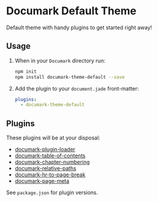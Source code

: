 # Documark Default Theme

Default theme with handy plugins to get started right away!

## Usage

1. When in your `Documark` directory run:

	```bash
	npm init
	npm install documark-theme-default --save
	```

2. Add the plugin to your `document.jade` front-matter:

	```yaml
	plugins:
	  - documark-theme-default
	```

## Plugins

These plugins will be at your disposal:

- [documark-plugin-loader](https://github.com/mauvm/documark-plugin-loader)
- [documark-table-of-contents](https://github.com/mauvm/documark-table-of-contents)
- [documark-chapter-numbering](https://github.com/mauvm/documark-chapter-numbering)
- [documark-relative-paths](https://github.com/mauvm/documark-relative-paths)
- [documark-hr-to-page-break](https://github.com/mauvm/documark-hr-to-page-break)
- [documark-page-meta](https://github.com/mauvm/documark-page-meta)

See `package.json` for plugin versions.

